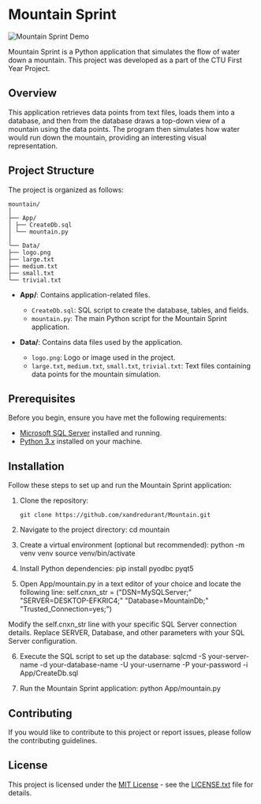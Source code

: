 # Mountain Sprint

![Mountain Sprint Demo](demo.gif)

Mountain Sprint is a Python application that simulates the flow of water down a mountain. This project was developed as a part of the CTU First Year Project.

## Overview

This application retrieves data points from text files, loads them into a database, and then from the database draws a top-down view of a mountain using the data points. The program then simulates how water would run down the mountain, providing an interesting visual representation.

## Project Structure

The project is organized as follows:
```
mountain/
│
├── App/
│ ├── CreateDb.sql
│ └── mountain.py
│
└── Data/
├── logo.png
├── large.txt
├── medium.txt
├── small.txt
└── trivial.txt
```
- **App/**: Contains application-related files.
  - `CreateDb.sql`: SQL script to create the database, tables, and fields.
  - `mountain.py`: The main Python script for the Mountain Sprint application.

- **Data/**: Contains data files used by the application.
  - `logo.png`: Logo or image used in the project.
  - `large.txt`, `medium.txt`, `small.txt`, `trivial.txt`: Text files containing data points for the mountain simulation.

## Prerequisites

Before you begin, ensure you have met the following requirements:

- [Microsoft SQL Server](https://www.microsoft.com/en-us/sql-server/sql-server-downloads) installed and running.
- [Python 3.x](https://www.python.org/downloads/) installed on your machine.

## Installation

Follow these steps to set up and run the Mountain Sprint application:

1. Clone the repository:

   ```shell
   git clone https://github.com/xandredurant/Mountain.git
   
2. Navigate to the project directory:
    cd mountain

3. Create a virtual environment (optional but recommended):
    python -m venv venv
    source venv/bin/activate

4. Install Python dependencies:
    pip install pyodbc pyqt5

5. Open App/mountain.py in a text editor of your choice and locate the following line:
    self.cnxn_str = ("DSN=MySQLServer;"
                 "SERVER=DESKTOP-EFKRIC4;"
                 "Database=MountainDb;"
                 "Trusted_Connection=yes;")
                 
  Modify the self.cnxn_str line with your specific SQL Server connection details. Replace SERVER, Database, and other   parameters with your SQL Server configuration.  

6. Execute the SQL script to set up the database:
    sqlcmd -S your-server-name -d your-database-name -U your-username -P your-password -i App/CreateDb.sql

7. Run the Mountain Sprint application:
    python App/mountain.py

## Contributing
If you would like to contribute to this project or report issues, please follow the contributing guidelines.

## License
This project is licensed under the [MIT License](LICENSE.txt) - see the [LICENSE.txt](LICENSE.txt) file for details.
